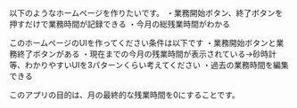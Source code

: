 以下のようなホームページを作りたいです。
・業務開始ボタン、終了ボタンを押すだけで業務時間が記録できる
・今月の総残業時間がわかる

このホームページのUIを作ってください条件は以下です
・業務開始ボタンと業務終了ボタンがある
・現在までの今月の残業時間が表示されている→砂時計等、わかりやすいUIを3パターンくらい考えてください
・過去の業務時間を編集できる

このアプリの目的は、月の最終的な残業時間を0にすることです。
